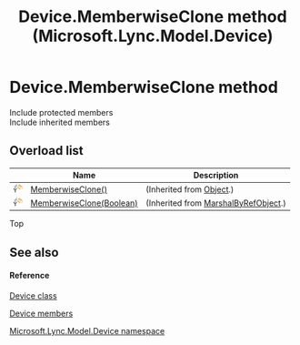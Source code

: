 ﻿---
title: Device.MemberwiseClone method  (Microsoft.Lync.Model.Device)
TOCTitle: 'MemberwiseClone method '
ms:assetid: Overload:Microsoft.Lync.Model.Device.Device.MemberwiseClone_DI_3_UC_OCS14MrefLyncWPF
ms:mtpsurl: https://msdn.microsoft.com/en-us/library/microsoft.lync.model.device.device.memberwiseclone_di_3_uc_ocs14mreflyncwpf(v=office.15)
ms:contentKeyID: 48598416
ms.date: 07/28/2014
mtps_version: v=office.15
f1_keywords:
- Microsoft.Lync.Model.Device.Device.MemberwiseClone
dev_langs:
- CSharp
- JScript
- VB
- other
---

# Device.MemberwiseClone method

Include protected members  
Include inherited members  

## Overload list

<table>
<thead>
<tr class="header">
<th> </th>
<th>Name</th>
<th>Description</th>
</tr>
</thead>
<tbody>
<tr class="odd">
<td><img src="images/Hh347903.protmethod(Office.15).gif" title="Protected method" alt="Protected method" /></td>
<td><a href="http://msdn2.microsoft.com/en-us/library/57ctke0a">MemberwiseClone()</a></td>
<td>(Inherited from <a href="http://msdn2.microsoft.com/en-us/library/e5kfa45b">Object</a>.)</td>
</tr>
<tr class="even">
<td><img src="images/Hh347903.protmethod(Office.15).gif" title="Protected method" alt="Protected method" /></td>
<td><a href="http://msdn2.microsoft.com/en-us/library/ms131262">MemberwiseClone(Boolean)</a></td>
<td>(Inherited from <a href="http://msdn2.microsoft.com/en-us/library/w4302s1f">MarshalByRefObject</a>.)</td>
</tr>
</tbody>
</table>


Top

## See also

#### Reference

[Device class](device-class-microsoft-lync-model-device_2.md)

[Device members](device-members-microsoft-lync-model-device_2.md)

[Microsoft.Lync.Model.Device namespace](microsoft-lync-model-device-namespace_2.md)

